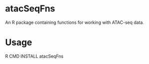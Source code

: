 # atacSeqFns
An R package containing functions for working with ATAC-seq data.
# Usage
R CMD INSTALL atacSeqFns
